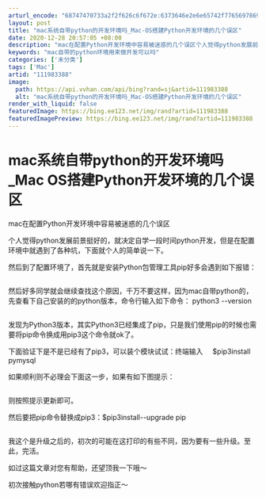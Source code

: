 ```yaml
---
arturl_encode: "68747470733a2f2f626c6f672e:6373646e2e6e65742f77656978696e5f33393831323033392f:61727469636c652f64657461696c732f313131393833333838"
layout: post
title: "mac系统自带python的开发环境吗_Mac-OS搭建Python开发环境的几个误区"
date: 2020-12-28 20:57:05 +08:00
description: "mac在配置Python开发环境中容易被迷惑的几个误区个人觉得python发展前景挺好的，就决定自学"
keywords: "mac自带的python环境用来做开发可以吗"
categories: ['未分类']
tags: ['Mac']
artid: "111983388"
image:
  path: https://api.vvhan.com/api/bing?rand=sj&artid=111983388
  alt: "mac系统自带python的开发环境吗_Mac-OS搭建Python开发环境的几个误区"
render_with_liquid: false
featuredImage: https://bing.ee123.net/img/rand?artid=111983388
featuredImagePreview: https://bing.ee123.net/img/rand?artid=111983388
---
```


# mac系统自带python的开发环境吗\_Mac OS搭建Python开发环境的几个误区

mac在配置Python开发环境中容易被迷惑的几个误区

个人觉得python发展前景挺好的，就决定自学一段时间python开发，但是在配置环境中就遇到了各种坑，下面就个人的简单说一下。

然后到了配置环境了，首先就是安装Python包管理工具pip好多会遇到如下报错：

![]()

然后好多同学就会继续查找这个原因，千万不要这样，因为mac自带python的，先查看下自己安装的的python版本，命令行输入如下命令： python3 --version

![]()

发现为Python3版本，其实Python3已经集成了pip，只是我们使用pip的时候也需要将pip命令换成用pip3这个命令就ok了。

下面验证下是不是已经有了pip3，可以装个模块试试：终端输入     $pip3install pymysql

如果顺利则不必理会下面这一步，如果有如下图提示：

![]()

则按照提示更新即可。

然后要把pip命令替换成pip3：$pip3install--upgrade pip

![]()

我这个是升级之后的，初次的可能在这打印的有些不同，因为要有一些升级。至此，完活。

如过这篇文章对您有帮助，还望顶我一下哦～

初次接触python若哪有错误欢迎指正～